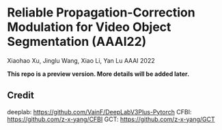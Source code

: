 # Reliable Propagation-Correction Modulation for Video Object Segmentation (AAAI22)
Xiaohao Xu, Jinglu Wang, Xiao Li, Yan Lu
AAAI 2022

**This repo is a preview version. More details will be added later.**

## Credit
deeplab: <https://github.com/VainF/DeepLabV3Plus-Pytorch>
CFBI: <https://github.com/z-x-yang/CFBI>
GCT: <https://github.com/z-x-yang/GCT>
